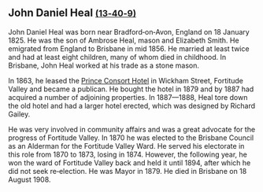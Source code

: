 
## John Daniel Heal <small>[(13‑40‑9)](https://brisbane.discovereverafter.com/profile/31860523 "Go to Memorial Information" )</small>

John Daniel Heal was born near Bradford‑on‑Avon, England on 18 January 1825. He was the son of Ambrose Heal, mason and Elizabeth Smith. He emigrated from England to Brisbane in mid 1856. He married at least twice and had at least eight children, many of whom died in childhood. In Brisbane, John Heal worked at his trade as a stone mason. 

In 1863, he leased the [Prince Consort Hotel](https://apps.des.qld.gov.au/heritage-register/detail/?id=600212) in Wickham Street, Fortitude Valley and became a publican. He bought the hotel in 1879 and by 1887 had acquired a number of adjoining properties. In 1887—1888, Heal tore down the old hotel and had a larger hotel erected, which was designed by Richard Gailey. 

He was very involved in community affairs and was a great advocate for the progress of Fortitude Valley. In 1870 he was elected to the Brisbane Council as an Alderman for the Fortitude Valley Ward. He served his electorate in this role from 1870 to 1873, losing in 1874. However, the following year, he won the ward of Fortitude Valley back and held it until 1894, after which he did not seek re‑election. He was Mayor in 1879. He died in Brisbane on 18 August 1908.
